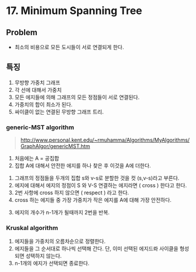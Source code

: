 # 17. Minimum Spanning Tree

## Problem    
* 최소의 비용으로 모든 도시들이 서로 연결되게 한다.  

## 특징   
1. 무방향 가중치 그래프  
2. 각 선에 대해서 가중치  
3. 모든 에지들에 의해 그래프의 모든 정점들이 서로 연결된다.  
4. 가중치의 합이 최소가 된다.  
5. 싸이클이 없는 연결된 무방향 그래프 트리.  


### generic-MST algorithm  
> http://www.personal.kent.edu/~rmuhamma/Algorithms/MyAlgorithms/GraphAlgor/genericMST.htm  

1. 처음에는  A = 공집합  
2. 집합 A에 대해서 안전한 에지를 하나 찾은 후 이것을 A에 더한다.  
  1) 그래프의 정점들을 두개의 집합 s와 v-s로 분할한 것을 컷 (s,v-s)라고 부른다.  
  2) 에지에 대해서 에지의 정점이 S 와  V-S 연결하는 에지라면 ( cross ) 한다고 한다.  
  3) 2번 사항에 cross 하지 않으면 ( respect ) 라고 한다.   
  4) cross 하는 에지들 중 가장 가중치가 작은 에지를 A에 대해 가장 안전하다.  
3. 에지의 개수가 n-1개가 될때까지 2번을 반복.  

### Kruskal algorithm  

1. 에지들을 가중치의 오름차순으로 정렬한다.  
2. 에지들을 그 순서대로 하나씩 선택해 간다. 단, 이미 선택된 에지드롸 사이클을 형성되면 성택하지 않는다.  
3. n-1개의 에지가 선택되면 종료한다.  




